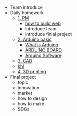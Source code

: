 <!-- 侧边栏 docs/_sidebar.md -->
- Team introduce
- Daily homework
  - [1. PM]()
    - [how to build web](https://www.nexmaker.com/doc/1projectmanage/webmethod.html)
    - introduce team
    - introduce finial project
  - [2. Arduino basic](https://www.arduino.cc/)
    - [ What is Arduino ](https://www.arduino.cc/en/Guide/Introduction/)
    - [ ARDUINO BOARD]()
    - [ Arduino Software]()
  - [3. CAD]()
   - [khl](VER/khl.md)
  - [4. 3D printing]()
- Final project
  - topic
  - innovation
  - market
  - how to design 
  - how to make
  - SDGs